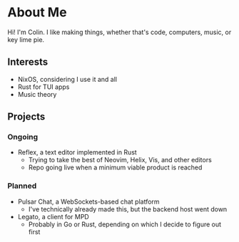 # About Me

Hi! I'm Colin. I like making things, whether that's code, computers, music, or key lime pie.

## Interests

- NixOS, considering I use it and all
- Rust for TUI apps
- Music theory

## Projects

### Ongoing

- Reflex, a text editor implemented in Rust
  - Trying to take the best of Neovim, Helix, Vis, and other editors
  - Repo going live when a minimum viable product is reached

### Planned

- Pulsar Chat, a WebSockets-based chat platform
  - I've technically already made this, but the backend host went down
- Legato, a client for MPD
  - Probably in Go or Rust, depending on which I decide to figure out first
